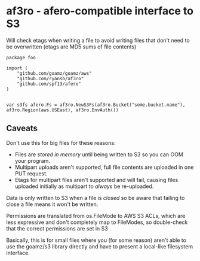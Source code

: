 # af3ro - afero-compatible interface to S3

Will check etags when writing a file to avoid writing files that don't need to
be overwritten (etags are MD5 sums of file contents)

```
package foo

import (
    "github.com/goamz/goamz/aws"
    "github.com/ryansb/af3ro"
    "github.com/spf13/afero"
)


var s3fs afero.Fs = af3ro.NewS3Fs(af3ro.Bucket("some.bucket.name"), af3ro.Region(aws.USEast), af3ro.EnvAuth())
```

## Caveats

Don't use this for big files for these reasons:

* Files are *stored in memory* until being written to S3 so you can OOM your
  program.
* Multipart uploads aren't supported, full file contents are uploaded in one
  PUT request.
* Etags for multipart files aren't supported and will fail, causing files
  uploaded initially as multipart to *always* be re-uploaded.

Data is only written to S3 when a file is *closed* so be aware that failing to
close a file means it won't be written.

Permissions are translated from os.FileMode to AWS S3 ACLs, which are less
expressive and don't completely map to FileModes, so double-check that the
correct permissions are set in S3

Basically, this is for small files where you (for some reason) aren't able to
use the goamz/s3 library directly and have to present a local-like filesystem
interface.
